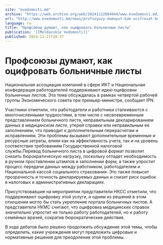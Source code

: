```yaml
---
site: "evedomosti.md"
archive: "https://web.archive.org/web/20241122064944/www.evedomosti.md/news/profsoyuzy-dumayut-kak-ocifrovat-bolnichnye-listy"
url: "http://www.evedomosti.md/news/profsoyuzy-dumayut-kak-ocifrovat-bolnichnye-listy"
language: ru
title: "Профсоюзы думают, как оцифровать больничные листы"
publication: '[[Moldavskie Vedomosti]]'
published: 2024-11-21T18:37
---
```


# Профсоюзы думают, как оцифровать больничные листы

Национальная ассоциация компаний в сфере ИКТ и Национальная конфедерация работодателей поддерживают идею оцифровки больничных листов. Эта тема обсуждалась в рамках четвертой рабочей группы Экономического совета при премьер-министре, сообщает IPN.

Участники отметили, что работодатели и работники сталкиваются с многочисленными трудностями, в том числе с несвоевременным представлением больничного листа, неправильным декларированием данных в медицинском листе, утерей справки или неправильным ее заполнением, что приводит к дополнительным перерасчетам и исправлениям. Эти проблемы вызывают дополнительные временные и ресурсные затраты, влияя как на эффективность учета, так и на уровень соответствия требованиям Государственной налоговой службы.Перевод больничного листа в цифровой формат позволит снизить бюрократическую нагрузку, поскольку отпадет необходимость в ручном проставлении штампов и заполнении форм, а также упростит процесс передачи данных между работником, работодателем и Национальной кассой социального страхования. Это также повысит прозрачность и точность декларируемых данных и снизит риск ошибок в налоговых и административных декларациях.

Присутствовавшие на мероприятии представители НКСС отметили, что поддерживают оцифровку этой услуги, и одним из решений в этом отношении могло бы стать укрепление портала больничных листов. А представители НКМС считают, что оцифровка медицинских справок значительно упростит не только работу работодателей, но и работу семейных врачей, сократив бюрократические действия.

В ходе дебатов было решено продолжить обсуждение этой темы, чтобы определить, какие учреждения могут предложить цифровые и нормативные решения для преодоления этой проблемы.